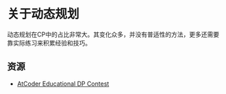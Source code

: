 # 关于动态规划

动态规划在CP中的占比非常大。其变化众多，并没有普适性的方法，更多还需要靠实际练习来积累经验和技巧。

## 资源

- [AtCoder Educational DP Contest](https://atcoder.jp/contests/dp)
